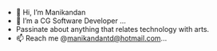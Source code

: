 - 👋 Hi, I’m Manikandan
- 👀 I’m a CG Software Developer ...
- Passinate about anything that relates technology with arts.
- 📫 Reach me @manikandantd@hotmail.com...

<!---
manisrepo/manisrepo is a ✨ special ✨ repository because its `README.md` (this file) appears on your GitHub profile.
You can click the Preview link to take a look at your changes.
--->

